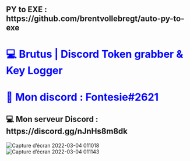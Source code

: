 <h2>PY to EXE : https://github.com/brentvollebregt/auto-py-to-exe</h2>
<h1 style="color:blue;">💻 Brutus | Discord Token grabber & Key Logger </h1>
<h1 style="color:blue;">📶 Mon discord : Fontesie#2621</h1>
<h2>💻 Mon serveur Discord : https://discord.gg/nJnHs8m8dk</h2>

![Capture d’écran 2022-03-04 011018](https://user-images.githubusercontent.com/57833419/156675325-f90e6809-66df-4875-afcb-0889689054b5.png)
![Capture d’écran 2022-03-04 011143](https://user-images.githubusercontent.com/57833419/156675327-5a52dc0b-d4bf-4bee-8577-f1356abbc8cd.png)
